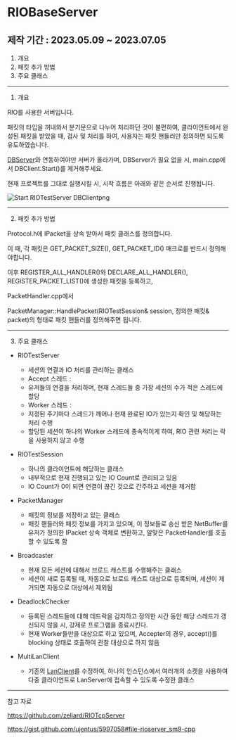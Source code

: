 # RIOBaseServer

## 제작 기간 : 2023.05.09 ~ 2023.07.05

 1. 개요
 2. 패킷 추가 방법
 3. 주요 클래스

---

1. 개요

RIO를 사용한 서버입니다.

패킷의 타입을 꺼내와서 분기문으로 나누어 처리하던 것이 불편하여, 클라이언트에서 완성된 패킷을 받았을 때, 검사 및 처리를 하여, 사용자는 패킷 핸들러만 정의하면 되도록 유도하였습니다.

[DBServer](https://github.com/m5623skhj/DBConnector)와 연동하여야만 서버가 올라가며, DBServer가 필요 없을 시, main.cpp에서 DBClient.Start()를 제거해주세요.

현재 프로젝트를 그대로 실행시킬 시, 시작 흐름은 아래와 같은 순서로 진행됩니다.

![Start RIOTestServer   DBClientpng](https://github.com/m5623skhj/RIOServerTest/assets/42509418/58160c6c-0ebf-470b-9890-7461670c3a9e)

---

2. 패킷 추가 방법

Protocol.h에 IPacket을 상속 받아서 패킷 클래스를 정의합니다.

이 때, 각 패킷은 GET_PACKET_SIZE(), GET_PACKET_ID() 매크로를 반드시 정의해야합니다.

이후 REGISTER_ALL_HANDLER()와 DECLARE_ALL_HANDLER(), REGISTER_PACKET_LIST()에 생성한 패킷을 등록하고,

PacketHandler.cpp에서

PacketManager::HandlePacket(RIOTestSession& session, 정의한 패킷& packet)의 형태로 패킷 핸들러를 정의해주면 됩니다.

---

3. 주요 클래스

* RIOTestServer
  * 세션의 연결과 IO 처리를 관리하는 클래스
  * Accept 스레드 :
  * 유저들의 연결을 처리하며, 현재 스레드들 중 가장 세션의 수가 적은 스레드에 할당
  * Worker 스레드 :
  * 지정된 주기마다 스레드가 깨어나 현재 완료된 IO가 있는지 확인 및 해당하는 처리 수행
  * 할당된 세션이 하나의 Worker 스레드에 종속적이게 하여, RIO 관련 처리는 락을 사용하지 않고 수행
 
* RIOTestSession
  * 하나의 클라이언트에 해당하는 클래스
  * 내부적으로 현재 진행되고 있는 IO Count로 관리되고 있음
  * IO Count가 0이 되면 연결이 끊긴 것으로 간주하고 세션을 제거함

* PacketManager
  * 패킷의 정보를 저장하고 있는 클래스
  * 패킷 핸들러와 패킷 정보를 가지고 있으며, 이 정보들로 송신 받은 NetBuffer를 유저가 정의한 IPacket 상속 객체로 변환하고, 알맞은 PacketHandler를 호출할 수 있도록 함

* Broadcaster
  * 현재 모든 세션에 대해서 브로드 캐스트를 수행해주는 클래스
  * 세션이 새로 등록될 때, 자동으로 브로드 캐스트 대상으로 등록되며, 세션이 제거되면 자동으로 대상에서 제외됨

* DeadlockChecker
  * 등록된 스레드들에 대해 데드락을 감지하고 정의한 시간 동안 해당 스레드가 갱신되지 않을 시, 강제로 프로그램을 종료시킨다.
  * 현재 Worker들만을 대상으로 하고 있으며, Accepter의 경우, accept()를 blocking 상태로 호출하여 관찰 대상으로 하지 않음

* MultiLanClient
  * 기존의 [LanClient](https://github.com/m5623skhj/BackupFolder2/tree/master/LanClient)를 수정하여, 하나의 인스턴스에서 여러개의 소켓을 사용하여 다중 클라이언트로 LanServer에 접속할 수 있도록 수정한 클래스

---

참고 자료

https://github.com/zeliard/RIOTcpServer

https://gist.github.com/ujentus/5997058#file-rioserver_sm9-cpp
